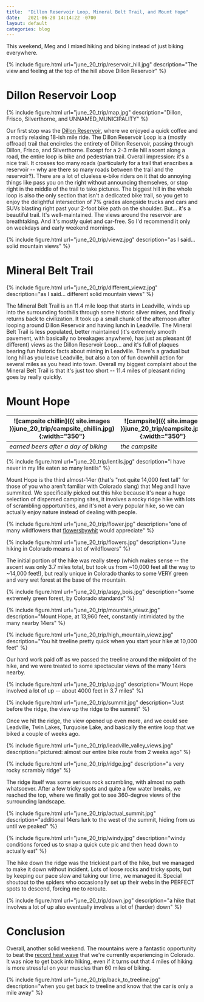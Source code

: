 ```yaml
---
title:  "Dillon Reservoir Loop, Mineral Belt Trail, and Mount Hope"
date:   2021-06-20 14:14:22 -0700
layout: default
categories: blog
---
```


This weekend, Meg and I mixed hiking and biking instead of just
biking everywhere.

<!-- readmore -->

{% include figure.html url="june_20_trip/reservoir_hill.jpg" description="The view and feeling at the top of the hill above Dillon Reservoir" %}

# Dillon Reservoir Loop

{% include figure.html url="june_20_trip/map.jpg" description="Dillon, Frisco, Silverthorne, and UNNAMED_MUNICIPALITY" %}

Our first stop was the [Dillon Reservoir](https://en.wikipedia.org/wiki/Dillon_Reservoir),
where we enjoyed a quick coffee and a mostly relaxing 18-ish mile ride.
The Dillon Reservoir Loop is a (mostly offroad) trail that encircles
the entirety of Dillon Reservoir, passing through Dillon, Frisco,
and Silverthorne. Except for a 2-3 mile hill ascent along a road, the
entire loop is bike and pedestrian trail. Overall impression: it's
a nice trail. It crosses too many roads (particularly for a trail
that enscribes a reservoir -- why are there so many roads between the
trail and the reservoir‽). There are a lot of clueless e-bike riders
on it that do annoying things like pass you on the right without
announcing themselves, or stop right in the middle of the trail to
take pictures. The biggest hill in the whole loop is also the only
section that isn't a dedicated bike trail, so you get to enjoy the
delightful intersection of 7% grades alongside trucks and cars and
SUVs blasting right past your 2-foot bike path on the shoulder. But...
it's a beautiful trail. It's well-maintained. The views around the
reservoir are breathtaking. And it's mostly quiet and car-free. So
I'd recommend it only on weekdays and early weekend mornings.

{% include figure.html url="june_20_trip/viewz.jpg" description="as I said... solid mountain views" %}

# Mineral Belt Trail

{% include figure.html url="june_20_trip/different_viewz.jpg" description="as I said... different solid mountain views" %}

The Mineral Belt Trail is an 11.4 mile loop that starts in Leadville,
winds up into the surrounding foothills through some historic silver
mines, and finally returns back to civilization. It took up a small
chunk of the afternoon after looping around Dillon Reservoir and
having lunch in Leadville. The Mineral Belt Trail is less populated,
better maintained (it's extremely smooth pavement, with basically
no breakages anywhere), has just as pleasant (if different) views
as the Dillon Reservoir Loop... and it's full of plaques bearing fun
historic facts about mining in Leadville. There's a gradual but long
hill as you leave Leadville, but also a ton of fun downhill action
for several miles as you head into town. Overall my biggest complaint
about the Mineral Belt Trail is that it's just too short -- 11.4 miles
of pleasant riding goes by really quickly.

# Mount Hope

![campsite chillin]({{ site.images }}june_20_trip/campsite_chillin.jpg){:width="350"} | ![campsite]({{ site.images }}june_20_trip/campsite.jpg){:width="350"}
--- | ---
*earned beers after a day of biking* | *the campsite*

{% include figure.html url="june_20_trip/lentils.jpg" description="I have never in my life eaten so many lentils" %}

Mount Hope is the third almost-14er (that's "not quite 14,000 feet
tall" for those of you who aren't familiar with Colorado slang) that
Meg and I have summited. We specifically picked out this hike because
it's near a huge selection of dispersed camping sites, it involves a
rocky ridge hike with lots of scrambling opportunities, and it's not
a very popular hike, so we can actually enjoy nature instead of dealing
with people.

{% include figure.html url="june_20_trip/flower.jpg" description="one of many wildflowers that [flowersbywhit](https://www.facebook.com/flowersbywhit/) would appreciate" %}

{% include figure.html url="june_20_trip/flowers.jpg" description="June hiking in Colorado means a lot of wildflowers" %}

The initial portion of the hike was
really steep (which makes sense -- the ascent was only 3.7 miles total,
but took us from ~10,000 feet all the way to ~14,000 feet!), but really
unique in Colorado thanks to some VERY green and very wet forest at
the base of the mountain.

{% include figure.html url="june_20_trip/aspy_bois.jpg" description="some extremely green forest, by Colorado standards" %}

{% include figure.html url="june_20_trip/mountain_viewz.jpg" description="Mount Hope, at 13,960 feet, constantly intimidated by the many nearby 14ers" %}

{% include figure.html url="june_20_trip/high_mountain_viewz.jpg" description="You hit treeline pretty quick when you start your hike at 10,000 feet" %}

Our hard work paid off as we passed the treeline
around the midpoint of the hike, and we were treated to some spectacular
views of the many 14ers nearby.

{% include figure.html url="june_20_trip/up.jpg" description="Mount Hope involved a lot of up -- about 4000 feet in 3.7 miles" %}

{% include figure.html url="june_20_trip/summit.jpg" description="Just before the ridge, the view up the ridge to the summit" %}

Once we hit the ridge, the view opened up even more, and we could see
Leadville, Twin Lakes, Turquoise Lake, and basically the entire loop that we
biked a couple of weeks ago.

{% include figure.html url="june_20_trip/leadville_valley_views.jpg" description="pictured: almost our entire bike route from 2 weeks ago" %}

{% include figure.html url="june_20_trip/ridge.jpg" description="a very rocky scrambly ridge" %}

The ridge itself was some serious rock scrambling, with almost no path
whatsoever. After a few tricky spots and quite a few water breaks, we reached
the top, where we finally got to see 360-degree views of the surrounding
landscape.

{% include figure.html url="june_20_trip/actual_summit.jpg" description="additional 14ers lurk to the west of the summit, hiding from us until we peaked" %}

{% include figure.html url="june_20_trip/windy.jpg" description="windy conditions forced us to snap a quick cute pic and then head down to actually eat" %}

The hike down the ridge was the trickiest part of the hike, but we managed
to make it down without incident. Lots of loose rocks and tricky spots, but
by keeping our pace slow and taking our time, we managed it. Special shoutout
to the spiders who occasionally set up their webs in the PERFECT spots to
descend, forcing me to reroute.

{% include figure.html url="june_20_trip/down.jpg" description="a hike that involves a lot of up also eventually involves a lot of (harder) down" %}

# Conclusion

Overall, another solid weekend. The mountains were a fantastic opportunity
to beat the [record heat wave](https://www.theguardian.com/us-news/2021/jun/17/heat-wave-western-us-drought-fire)
that we're currently experiencing in Colorado. It was nice to get back into
hiking, even if it turns out that 4 miles of hiking is more stressful on your
muscles than 60 miles of biking.

{% include figure.html url="june_20_trip/back_to_treeline.jpg" description="when you get back to treeline and know that the car is only a mile away" %}
